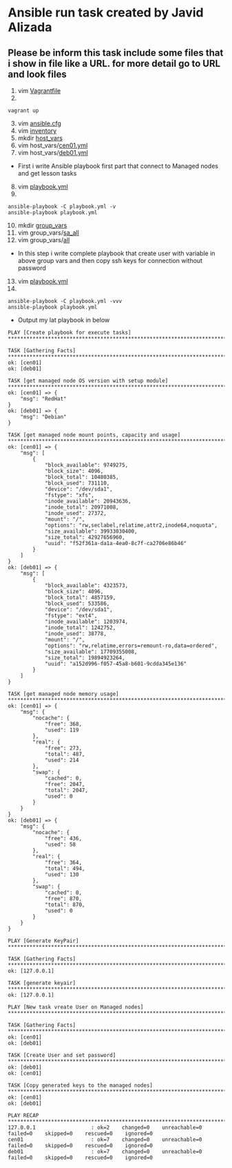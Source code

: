 # Ansible run task created by **Javid Alizada**
## Please be inform this task include some files that i show in file like a **URL**. for more detail go to **URL** and look files

1. vim [Vagrantfile](https://github.com/javid87/sa.it-academy.by/blob/m-sa2-08-19/Javid_Alizada/05.Ansible_run/Vagrantfile)
2.
```
vagrant up
```
3. vim [ansible.cfg](https://github.com/javid87/sa.it-academy.by/blob/m-sa2-08-19/Javid_Alizada/05.Ansible_run/ansible.cfg)
4. vim [inventory](https://github.com/javid87/sa.it-academy.by/blob/m-sa2-08-19/Javid_Alizada/05.Ansible_run/inventory)
5. mkdir [host_vars](https://github.com/javid87/sa.it-academy.by/tree/m-sa2-08-19/Javid_Alizada/05.Ansible_run/host_vars)
6. vim host_vars/[cen01.yml](https://github.com/javid87/sa.it-academy.by/blob/m-sa2-08-19/Javid_Alizada/05.Ansible_run/host_vars/cen01.yml)
7. vim host_vars/[deb01.yml](https://github.com/javid87/sa.it-academy.by/blob/m-sa2-08-19/Javid_Alizada/05.Ansible_run/host_vars/deb01.yml)

* First i write Ansible playbook first part that connect to Managed nodes and get lesson tasks
8. vim [playbook.yml](https://github.com/javid87/sa.it-academy.by/blob/m-sa2-08-19/Javid_Alizada/05.Ansible_run/playbook.yml)
9.
```
ansible-playbook -C playbook.yml -v
ansible-playbook playbook.yml
```
10. mkdir [group_vars](https://github.com/javid87/sa.it-academy.by/tree/m-sa2-08-19/Javid_Alizada/05.Ansible_run/group_vars)
11. vim group_vars/[sa_all](https://github.com/javid87/sa.it-academy.by/blob/m-sa2-08-19/Javid_Alizada/05.Ansible_run/group_vars/sa_all.yml)
12. vim group_vars/[all](https://github.com/javid87/sa.it-academy.by/blob/m-sa2-08-19/Javid_Alizada/05.Ansible_run/group_vars/all.yml)
* In this step i write complete playbook that create user with variable in above group vars and then copy ssh keys for connection without password

13. vim [playbook.yml](https://github.com/javid87/sa.it-academy.by/blob/m-sa2-08-19/Javid_Alizada/05.Ansible_run/playbook.yml)
14.
```
ansible-playbook -C playbook.yml -vvv
ansible-playbook playbook.yml
```
* Output my lat playbook in below


```
PLAY [Create playbook for execute tasks] ************************************************************************************************************************************

TASK [Gathering Facts] ******************************************************************************************************************************************************
ok: [cen01]
ok: [deb01]

TASK [get managed node OS version with setup module] ************************************************************************************************************************
ok: [cen01] => {
    "msg": "RedHat"
}
ok: [deb01] => {
    "msg": "Debian"
}

TASK [get managed node mount points, capacity and usage] ********************************************************************************************************************
ok: [cen01] => {
    "msg": [
        {
            "block_available": 9749275,
            "block_size": 4096,
            "block_total": 10480385,
            "block_used": 731110,
            "device": "/dev/sda1",
            "fstype": "xfs",
            "inode_available": 20943636,
            "inode_total": 20971008,
            "inode_used": 27372,
            "mount": "/",
            "options": "rw,seclabel,relatime,attr2,inode64,noquota",
            "size_available": 39933030400,
            "size_total": 42927656960,
            "uuid": "f52f361a-da1a-4ea0-8c7f-ca2706e86b46"
        }
    ]
}
ok: [deb01] => {
    "msg": [
        {
            "block_available": 4323573,
            "block_size": 4096,
            "block_total": 4857159,
            "block_used": 533586,
            "device": "/dev/sda1",
            "fstype": "ext4",
            "inode_available": 1203974,
            "inode_total": 1242752,
            "inode_used": 38778,
            "mount": "/",
            "options": "rw,relatime,errors=remount-ro,data=ordered",
            "size_available": 17709355008,
            "size_total": 19894923264,
            "uuid": "a152d996-f057-45a8-b601-9cdda345e136"
        }
    ]
}

TASK [get managed node memory usage] ****************************************************************************************************************************************
ok: [cen01] => {
    "msg": {
        "nocache": {
            "free": 368,
            "used": 119
        },
        "real": {
            "free": 273,
            "total": 487,
            "used": 214
        },
        "swap": {
            "cached": 0,
            "free": 2047,
            "total": 2047,
            "used": 0
        }
    }
}
ok: [deb01] => {
    "msg": {
        "nocache": {
            "free": 436,
            "used": 58
        },
        "real": {
            "free": 364,
            "total": 494,
            "used": 130
        },
        "swap": {
            "cached": 0,
            "free": 870,
            "total": 870,
            "used": 0
        }
    }
}

PLAY [Generate KeyPair] *****************************************************************************************************************************************************

TASK [Gathering Facts] ******************************************************************************************************************************************************
ok: [127.0.0.1]

TASK [generate keyair] ******************************************************************************************************************************************************
ok: [127.0.0.1]

PLAY [New task vreate User on Managed nodes] ********************************************************************************************************************************

TASK [Gathering Facts] ******************************************************************************************************************************************************
ok: [cen01]
ok: [deb01]

TASK [Create User and set password] *****************************************************************************************************************************************
ok: [deb01]
ok: [cen01]

TASK [Copy generated keys to the managed nodes] *****************************************************************************************************************************
ok: [cen01]
ok: [deb01]

PLAY RECAP ******************************************************************************************************************************************************************
127.0.0.1                  : ok=2    changed=0    unreachable=0    failed=0    skipped=0    rescued=0    ignored=0   
cen01                      : ok=7    changed=0    unreachable=0    failed=0    skipped=0    rescued=0    ignored=0   
deb01                      : ok=7    changed=0    unreachable=0    failed=0    skipped=0    rescued=0    ignored=0   
```
